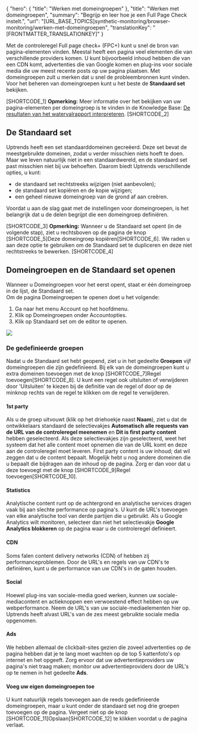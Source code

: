 {
  "hero": {
    "title": "Werken met domeingroepen"
  },
  "title": "Werken met domeingroepen",
  "summary": "Begrijp en leer hoe je een Full Page Check instelt.",
  "url": "[URL_BASE_TOPICS]synthetic-monitoring/browser-monitoring/werken-met-domeingroepen",
  "translationKey": "[FRONTMATTER_TRANSLATIONKEY]"
}

Met de controleregel Full page check\+ (FPC\+) kunt u snel de bron van pagina-elementen vinden. Meestal heeft een pagina veel elementen die van verschillende providers komen. U kunt bijvoorbeeld inhoud hebben die van een CDN komt, advertenties die van Google komen en plug-ins voor sociale media die uw meest recente posts op uw pagina plaatsen. Met domeingroepen zult u merken dat u snel de probleembronnen kunt vinden. Voor het beheren van domeingroepen kunt u het beste de **Standaard set** bekijken.

[SHORTCODE_1]
**Opmerking:** Meer informatie over het bekijken van uw pagina-elementen per domeingroep is te vinden in de Knowledge Base: [De resultaten van het watervalrapport interpreteren]([LINK_URL_1]).
[SHORTCODE_2]

## De Standaard set

Uptrends heeft een set standaarddomeinen gecreëerd. Deze set bevat de meestgebruikte domeinen, zodat u verder misschien niets hoeft te doen. Maar we leven natuurlijk niet in een standaardwereld, en de standaard set past misschien niet bij uw behoeften. Daarom biedt Uptrends verschillende opties, u kunt:

-   de standaard set rechtstreeks wijzigen (niet aanbevolen);
-   de standaard set kopiëren en de kopie wijzigen;
-   een geheel nieuwe domeingroep van de grond af aan creëren.

Voordat u aan de slag gaat met de instellingen voor domeingroepen, is het belangrijk dat u de delen begrijpt die een domeingroep definiëren.

[SHORTCODE_3]
**Opmerking:** Wanneer u de Standaard set opent (in de volgende stap), ziet u rechtsboven op de pagina de knop [SHORTCODE_5]Deze domeingroep kopiëren[SHORTCODE_6]. We raden u aan deze optie te gebruiken om de Standaard set te dupliceren en deze niet rechtstreeks te bewerken.
[SHORTCODE_4]

## Domeingroepen en de Standaard set openen

Wanneer u Domeingroepen voor het eerst opent, staat er één domeingroep in de lijst, de Standaard set.  
Om de pagina Domeingroepen te openen doet u het volgende:

1.  Ga naar het menu Account op het hoofdmenu.
2.  Klik op Domeingroepen onder Accountopties.
3.  Klik op Standaard set om de editor te openen.

![]([LINK_URL_2])

### De gedefinieerde groepen

Nadat u de Standaard set hebt geopend, ziet u in het gedeelte **Groepen** vijf domeingroepen die zijn gedefinieerd. Bij elk van de domeingroepen kunt u extra domeinen toevoegen met de knop [SHORTCODE_7]Regel toevoegen[SHORTCODE_8]. U kunt een regel ook uitsluiten of verwijderen door 'Uitsluiten' te kiezen bij de definitie van de regel of door op de minknop rechts van de regel te klikken om de regel te verwijderen.

#### 1st party

Als u de groep uitvouwt (klik op het driehoekje naast **Naam**), ziet u dat de ontwikkelaars standaard de selectievakjes **Automatisch alle requests van de URL van de controleregel meenemen** en **Dit is first party content** hebben geselecteerd. Als deze selectievakjes zijn geselecteerd, weet het systeem dat het alle content moet opnemen die van de URL komt en deze aan de controleregel moet leveren. First party content is uw inhoud; dat wil zeggen dat u de content bepaalt. Mogelijk hebt u nog andere domeinen die u bepaalt die bijdragen aan de inhoud op de pagina. Zorg er dan voor dat u deze toevoegt met de knop [SHORTCODE_9]Regel toevoegen[SHORTCODE_10].  

#### Statistics

Analytische content runt op de achtergrond en analytische services dragen vaak bij aan slechte performance op pagina's. U kunt de URL's toevoegen van elke analytische tool van derde partijen die u gebruikt. Als u Google Analytics wilt monitoren, selecteer dan niet het selectievakje **Google Analytics blokkeren** op de pagina waar u de controleregel definieert.

#### CDN

Soms falen content delivery networks (CDN) of hebben zij performanceproblemen. Door de URL's en regels van uw CDN's te definiëren, kunt u de performance van uw CDN's in de gaten houden.

#### Social

Hoewel plug-ins van sociale-media goed werken, kunnen uw sociale-mediacontent en actieknoppen een verwoestend effect hebben op uw webperformance. Neem de URL's van uw sociale-mediaelementen hier op. Uptrends heeft alvast URL's van de zes meest gebruikte sociale media opgenomen.

#### Ads

We hebben allemaal de clickbait-sites gezien die zoveel advertenties op de pagina hebben dat je te lang moet wachten op de top 5 kattenfoto's op internet en het opgeeft. Zorg ervoor dat uw advertentieproviders uw pagina's niet traag maken; monitor uw advertentieproviders door de URL's op te nemen in het gedeelte **Ads**.

#### Voeg uw eigen domeingroepen toe

U kunt natuurlijk regels toevoegen aan de reeds gedefinieerde domeingroepen, maar u kunt onder de standaard set nog drie groepen toevoegen op de pagina. Vergeet niet op de knop [SHORTCODE_11]Opslaan[SHORTCODE_12] te klikken voordat u de pagina verlaat.
